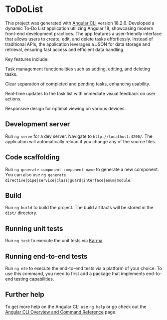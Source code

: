 # ToDoList

This project was generated with [Angular CLI](https://github.com/angular/angular-cli) version 18.2.6.
Developed a dynamic To-Do List application utilizing Angular 18, showcasing modern front-end development practices. The app features a user-friendly interface that allows users to create, edit, and delete tasks effortlessly. Instead of traditional APIs, the application leverages a JSON for data storage and retrieval, ensuring fast access and efficient data handling.

Key features include:

Task management functionalities such as adding, editing, and deleting tasks.

Clear separation of completed and pending tasks, enhancing usability.

Real-time updates to the task list with immediate visual feedback on user actions.

Responsive design for optimal viewing on various devices.

## Development server

Run `ng serve` for a dev server. Navigate to `http://localhost:4200/`. The application will automatically reload if you change any of the source files.

## Code scaffolding

Run `ng generate component component-name` to generate a new component. You can also use `ng generate directive|pipe|service|class|guard|interface|enum|module`.

## Build

Run `ng build` to build the project. The build artifacts will be stored in the `dist/` directory.

## Running unit tests

Run `ng test` to execute the unit tests via [Karma](https://karma-runner.github.io).

## Running end-to-end tests

Run `ng e2e` to execute the end-to-end tests via a platform of your choice. To use this command, you need to first add a package that implements end-to-end testing capabilities.

## Further help

To get more help on the Angular CLI use `ng help` or go check out the [Angular CLI Overview and Command Reference](https://angular.dev/tools/cli) page.
